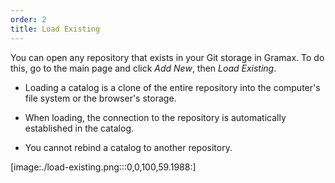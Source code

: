 ```yaml
---
order: 2
title: Load Existing
---
```


You can open any repository that exists in your Git storage in Gramax. To do this, go to the main page and click *Add New*, then *Load Existing*.

-  Loading a catalog is a clone of the entire repository into the computer's file system or the browser's storage.

-  When loading, the connection to the repository is automatically established in the catalog.

-  You cannot rebind a catalog to another repository.

[image:./load-existing.png:::0,0,100,59.1988:]